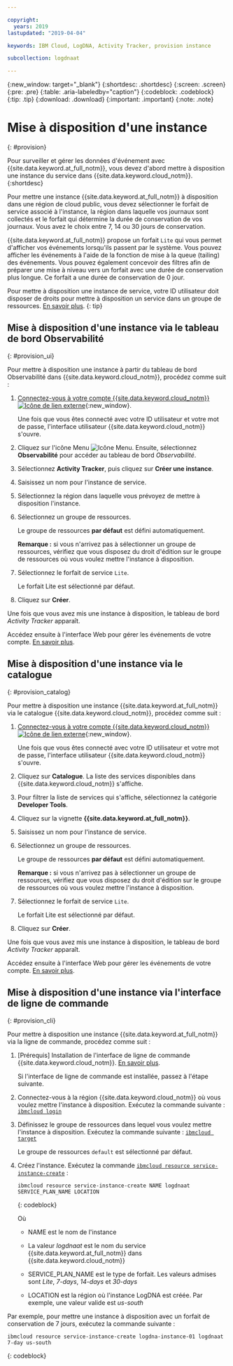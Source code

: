 ```yaml
---

copyright:
  years: 2019
lastupdated: "2019-04-04"

keywords: IBM Cloud, LogDNA, Activity Tracker, provision instance

subcollection: logdnaat

---
```


{:new_window: target="_blank"}
{:shortdesc: .shortdesc}
{:screen: .screen}
{:pre: .pre}
{:table: .aria-labeledby="caption"}
{:codeblock: .codeblock}
{:tip: .tip}
{:download: .download}
{:important: .important}
{:note: .note}

# Mise à disposition d'une instance
{: #provision}

Pour surveiller et gérer les données d'événement avec {{site.data.keyword.at_full_notm}}, vous devez d'abord mettre à disposition une instance du service dans {{site.data.keyword.cloud_notm}}.
{:shortdesc}

Pour mettre une instance {{site.data.keyword.at_full_notm}} à disposition dans une région de cloud public, vous devez sélectionner le forfait de service associé à l'instance, la région dans laquelle vos journaux sont collectés et le forfait qui détermine la durée de conservation de vos journaux. Vous avez le choix entre 7, 14 ou 30 jours de conservation.

{{site.data.keyword.at_full_notm}} propose un forfait `Lite` qui vous permet d'afficher vos événements lorsqu'ils passent par le système. Vous pouvez afficher les événements à l'aide de la fonction de mise à la queue (tailing) des événements. Vous pouvez également concevoir des filtres afin de préparer une mise à niveau vers un forfait avec une durée de conservation plus longue. Ce forfait a une durée de conservation de 0 jour.

Pour mettre à disposition une instance de service, votre ID utilisateur doit disposer de droits pour mettre à disposition un service dans un groupe de ressources.
[En savoir plus](/docs/services/Activity-Tracker-with-LogDNA?topic=logdnaat-iam#groups).
{: tip}


## Mise à disposition d'une instance via le tableau de bord Observabilité
{: #provision_ui}

Pour mettre à disposition une instance à partir du tableau de bord Observabilité dans {{site.data.keyword.cloud_notm}}, procédez comme suit :

1. [Connectez-vous à votre compte {{site.data.keyword.cloud_notm}} ![Icône de lien externe](../../icons/launch-glyph.svg "Icône de lien externe")](https://cloud.ibm.com/login){:new_window}.

	Une fois que vous êtes connecté avec votre ID utilisateur et votre mot de passe, l'interface utilisateur {{site.data.keyword.cloud_notm}} s'ouvre. 

2. Cliquez sur l'icône Menu ![Icône Menu](../../icons/icon_hamburger.svg). Ensuite, sélectionnez **Observabilité** pour accéder au tableau de bord *Observabilité*.

3. Sélectionnez **Activity Tracker**, puis cliquez sur **Créer une instance**. 

4. Saisissez un nom pour l'instance de service.

5. Sélectionnez la région dans laquelle vous prévoyez de mettre à disposition l'instance. 

6. Sélectionnez un groupe de ressources. 

    Le groupe de ressources **par défaut** est défini automatiquement.

    **Remarque :** si vous n'arrivez pas à sélectionner un groupe de ressources, vérifiez que vous disposez du droit d'édition sur le groupe de ressources où vous voulez mettre l'instance à disposition.

7. Sélectionnez le forfait de service `Lite`. 

    Le forfait Lite est sélectionné par défaut.

8. Cliquez sur **Créer**.

Une fois que vous avez mis une instance à disposition, le tableau de bord *Activity Tracker* apparaît. 

Accédez ensuite à l'interface Web pour gérer les événements de votre compte. [En savoir plus](/docs/services/Activity-Tracker-with-LogDNA?topic=logdnaat-view_events.md#view_events.md).



## Mise à disposition d'une instance via le catalogue
{: #provision_catalog}

Pour mettre à disposition une instance {{site.data.keyword.at_full_notm}} via le catalogue {{site.data.keyword.cloud_notm}}, procédez comme suit :

1. [Connectez-vous à votre compte {{site.data.keyword.cloud_notm}} ![Icône de lien externe](../../icons/launch-glyph.svg "Icône de lien externe")](https://cloud.ibm.com/login){:new_window}.

	Une fois que vous êtes connecté avec votre ID utilisateur et votre mot de passe, l'interface utilisateur {{site.data.keyword.cloud_notm}} s'ouvre. 

2. Cliquez sur **Catalogue**. La liste des services disponibles dans {{site.data.keyword.cloud_notm}} s'affiche. 

3. Pour filtrer la liste de services qui s'affiche, sélectionnez la catégorie **Developer Tools**. 

4. Cliquez sur la vignette **{{site.data.keyword.at_full_notm}}**.  

5. Saisissez un nom pour l'instance de service.

6. Sélectionnez un groupe de ressources. 

    Le groupe de ressources **par défaut** est défini automatiquement.

    **Remarque :** si vous n'arrivez pas à sélectionner un groupe de ressources, vérifiez que vous disposez du droit d'édition sur le groupe de ressources où vous voulez mettre l'instance à disposition.

7. Sélectionnez le forfait de service `Lite`. 

    Le forfait Lite est sélectionné par défaut.

8. Cliquez sur **Créer**.

Une fois que vous avez mis une instance à disposition, le tableau de bord *Activity Tracker* apparaît. 

Accédez ensuite à l'interface Web pour gérer les événements de votre compte. [En savoir plus](/docs/services/Activity-Tracker-with-LogDNA?topic=logdnaat-launch#launch).



## Mise à disposition d'une instance via l'interface de ligne de commande
{: #provision_cli}

Pour mettre à disposition une instance {{site.data.keyword.at_full_notm}} via la ligne de commande, procédez comme suit :

1. [Prérequis] Installation de l'interface de ligne de commande {{site.data.keyword.cloud_notm}}. [En savoir plus](/docs/cli?topic=cloud-cli-ibmcloud-cli#ibmcloud-cli).


   Si l'interface de ligne de commande est installée, passez à l'étape suivante.

2. Connectez-vous à la région {{site.data.keyword.cloud_notm}} où vous voulez mettre l'instance à disposition. Exécutez la commande suivante : [`ibmcloud login`](/docs/cli/reference/ibmcloud?topic=cloud-cli-ibmcloud_cli#ibmcloud_login)

3. Définissez le groupe de ressources dans lequel vous voulez mettre l'instance à disposition. Exécutez la commande suivante : [`ibmcloud target`](/docs/cli/reference/ibmcloud?topic=cloud-cli-ibmcloud_cli#ibmcloud_target)

    Le groupe de ressources `default` est sélectionné par défaut.

4. Créez l'instance. Exécutez la commande [`ibmcloud resource service-instance-create`](/docs/cli/reference/ibmcloud?topic=cloud-cli-ibmcloud_commands_resource#ibmcloud_resource_service_instance_create) :

    ```
    ibmcloud resource service-instance-create NAME logdnaat SERVICE_PLAN_NAME LOCATION
    ```
    {: codeblock}

    Où 

    * NAME est le nom de l'instance

    * La valeur *logdnaat* est le nom du service {{site.data.keyword.at_full_notm}} dans {{site.data.keyword.cloud_notm}}

    * SERVICE_PLAN_NAME est le type de forfait. Les valeurs admises sont *Lite*, *7-days*, *14-days* et *30-days*
    
    * LOCATION est la région où l'instance LogDNA est créée. Par exemple, une valeur valide est *us-south*

    
Par exemple, pour mettre une instance à disposition avec un forfait de conservation de 7 jours, exécutez la commande suivante :

```
ibmcloud resource service-instance-create logdna-instance-01 logdnaat 7-day us-south
```
{: codeblock}



